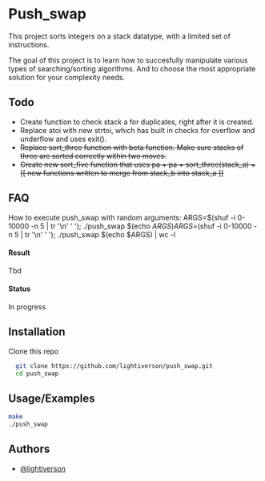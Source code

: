 # Push_swap

This project sorts integers on a stack datatype, with a limited set of instructions.

The goal of this project is to learn how to succesfully manipulate various types of searching/sorting algorithms. And to choose the most appropriate solution for your complexity needs.

## Todo

- Create function to check stack a for duplicates, right after it is created.
- Replace atoi with new strtoi, which has built in checks for overflow and underflow and uses exit().
- ~~Replace sort_three function with beta function. Make sure stacks of three are sorted correctly within two moves.~~
- ~~Create new sort_five function that uses pa + pa + sort_three(stack_a) + [[ new functions written to merge from stack_b into stack_a ]]~~

## FAQ
How to execute push_swap with random arguments:
ARGS=$(shuf -i 0-10000 -n 5 | tr '\n' ' '); ./push_swap $(echo $ARGS)
ARGS=$(shuf -i 0-10000 -n 5 | tr '\n' ' '); ./push_swap $(echo $ARGS) | wc -l

#### Result

Tbd

#### Status

In progress

## Installation

Clone this repo

```bash
  git clone https://github.com/lightiverson/push_swap.git
  cd push_swap
```

## Usage/Examples

```bash
make
./push_swap
```

## Authors

- [@lightiverson](https://www.github.com/lightiverson)